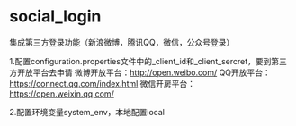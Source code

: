 # social_login
集成第三方登录功能（新浪微博，腾讯QQ，微信，公众号登录）

1.配置configuration.properties文件中的_client_id和_client_sercret，要到第三方开放平台去申请
  微博开放平台：http://open.weibo.com/
  QQ开放平台：https://connect.qq.com/index.html
  微信开房平台：https://open.weixin.qq.com/
  
2.配置环境变量system_env，本地配置local
